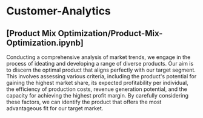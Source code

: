 # Customer-Analytics

## [Product Mix Optimization/Product-Mix-Optimization.ipynb]

Conducting a comprehensive analysis of market trends, we engage in the process of ideating and developing a range of diverse products. Our aim is to discern the optimal product that aligns perfectly with our target segment. This involves assessing various criteria, including the product's potential for gaining the highest market share, its expected profitability per individual, the efficiency of production costs, revenue generation potential, and the capacity for achieving the highest profit margin. By carefully considering these factors, we can identify the product that offers the most advantageous fit for our target market.
